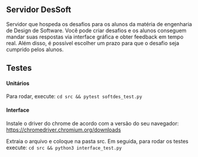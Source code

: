## Servidor DesSoft

Servidor que hospeda os desafios para os alunos da matéria de engenharia de Design de Software. Você pode criar desafios e os alunos conseguem mandar suas respostas via interface gráfica e obter feedback em tempo real. Além disso, é possível escolher um prazo para que o desafio seja cumprido pelos alunos. 


## Testes

#### Unitários
Para rodar,  execute:
`cd src && pytest softdes_test.py`

#### Interface
Instale o driver do chrome de acordo com a versão do seu navegador: https://chromedriver.chromium.org/downloads  

Extraia o arquivo e coloque na pasta src. Em seguida, para rodar os testes execute:
`cd src && python3 interface_test.py`